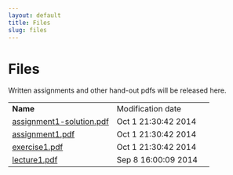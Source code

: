 ```yaml
---
layout: default
title: Files
slug: files
---
```


Files
=====

Written assignments and other hand-out pdfs will be released here.

<table> <tr> <td><b>Name</b><td>Modification date</td><td> <tr><td><a href="files/assignment1-solution.pdf">assignment1-solution.pdf</td></td><td>Oct 1 21:30:42 2014</td></tr> <tr><td><a href="files/assignment1.pdf">assignment1.pdf</td></td><td>Oct 1 21:30:42 2014</td></tr> <tr><td><a href="files/exercise1.pdf">exercise1.pdf</td></td><td>Oct 1 21:30:42 2014</td></tr> <tr><td><a href="files/lecture1.pdf">lecture1.pdf</td></td><td>Sep 8 16:00:09 2014</td></tr> <!-- generated --></table>
